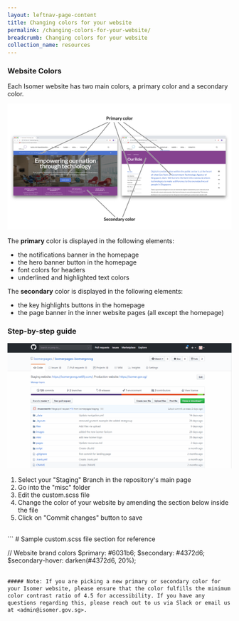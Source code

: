 ```yaml
---
layout: leftnav-page-content
title: Changing colors for your website
permalink: /changing-colors-for-your-website/
breadcrumb: Changing colors for your website
collection_name: resources
---
```


### **Website Colors**

Each Isomer website has two main colors, a primary color and a secondary color.

![Image showing where the primary and secondary colors show up](/images/resources/colors.png)

The **primary** color is displayed in the following elements:
* the notifications banner in the homepage
* the hero banner button in the homepage
* font colors for headers
* underlined and highlighted text colors

The **secondary** color is displayed in the following elements:
* the key highlights buttons in the homepage
* the page banner in the inner website pages (all except the homepage)


### **Step-by-step guide**

![GIF of How to Change the Colors for Your Website](/images/resources/website-color-change.gif)

1. Select your "Staging" Branch in the repository's main page
2. Go into the "misc" folder
3. Edit the custom.scss file
4. Change the color of your website by amending the section below inside the file
5. Click on "Commit changes" button to save

<br> 
```
# Sample custom.scss file section for reference

// Website brand colors
$primary: #6031b6;
$secondary: #4372d6;
$secondary-hover: darken(#4372d6, 20%);
```

##### Note: If you are picking a new primary or secondary color for your Isomer website, please ensure that the color fulfills the minimum color contrast ratio of 4.5 for accessibility. If you have any questions regarding this, please reach out to us via Slack or email us at <admin@isomer.gov.sg>.


